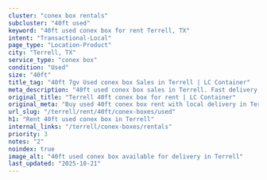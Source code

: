 ```yaml
---
cluster: "conex box rentals"
subcluster: "40ft used"
keyword: "40ft used conex box for rent Terrell, TX"
intent: "Transactional-Local"
page_type: "Location-Product"
city: "Terrell, TX"
service_type: "conex box"
condition: "Used"
size: "40ft"
title_tag: "40ft 7gv Used conex box Sales in Terrell | LC Container"
meta_description: "40ft used conex box sales in Terrell. Fast delivery, competitive pricing. Serving conex boxes area. Quote ID: LQI. Call (214) 524-4168 for your free quote today."
original_title: "Terrell 40ft conex box for rent | LC Container"
original_meta: "Buy used 40ft conex box rent with local delivery in Terrell, TX. LC Container — local Since 2003. Request a fast quote today."
url_slug: "/terrell/rent/40ft/conex-boxes/used"
h1: "Rent 40ft used conex box in Terrell"
internal_links: "/terrell/conex-boxes/rentals"
priority: 3
notes: "2"
noindex: true
image_alt: "40ft used conex box available for delivery in Terrell"
last_updated: "2025-10-21"
---
```


<!-- TODO: Add unique city/inventory copy, images, and internal links here. -->
